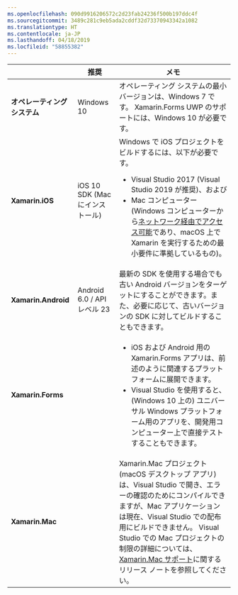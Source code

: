 ```yaml
---
ms.openlocfilehash: 090d9916206572c2d23fab24236f500b197ddc4f
ms.sourcegitcommit: 3489c281c9eb5ada2cddf32d73370943342a1082
ms.translationtype: HT
ms.contentlocale: ja-JP
ms.lasthandoff: 04/18/2019
ms.locfileid: "58855382"
---
```

||推奨|メモ|
|---|---|---|
|**オペレーティング システム**|Windows 10|オペレーティング システムの最小バージョンは、Windows 7 です。 Xamarin.Forms UWP のサポートには、Windows 10 が必要です。
|**Xamarin.iOS**|iOS 10 SDK (Mac にインストール)|Windows で iOS プロジェクトをビルドするには、以下が必要です。<ul><li>Visual Studio 2017 (Visual Studio 2019 が推奨)、および</li><li>Mac コンピューター (Windows コンピューターから<a href="~/ios/get-started/installation/windows/connecting-to-mac/index.md">ネットワーク経由でアクセス可能</a>であり、macOS 上で Xamarin を実行するための最小要件に準拠しているもの)。</li></ul>|
|**Xamarin.Android**|Android 6.0 / API レベル 23|最新の SDK を使用する場合でも古い Android バージョンをターゲットにすることができます。また、必要に応じて、古いバージョンの SDK に対してビルドすることもできます。|
|**Xamarin.Forms**||<ul><li>iOS および Android 用の Xamarin.Forms アプリは、前述のように関連するプラットフォームに展開できます。</li><li>Visual Studio を使用すると、(Windows 10 上の) ユニバーサル Windows プラットフォーム用のアプリを、開発用コンピューター上で直接テストすることもできます。</li></ul>|
|**Xamarin.Mac**||Xamarin.Mac プロジェクト (macOS デスクトップ アプリ) は、Visual Studio で開き、エラーの確認のためにコンパイルできますが、Mac アプリケーションは現在、Visual Studio での配布用にビルドできません。 Visual Studio での Mac プロジェクトの制限の詳細については、<a href="https://developer.xamarin.com/releases/vs/xamarin.vs_4/xamarin.vs_4.2/#Xamarin.Mac_minimum_support.">Xamarin.Mac サポート</a>に関するリリース ノートを参照してください。|
